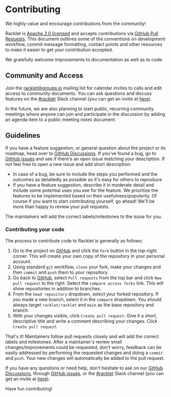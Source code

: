 # Contributing

We highly value and encourage contributions from the community!

Racklet is [Apache 2.0 licensed](LICENSE) and accepts contributions via [GitHub Pull Requests](https://github.com/racklet/racklet/pulls). This document outlines some of the conventions on development workflow, commit message formatting, contact points and other resources to make it easier to get your contribution accepted.

We gratefully welcome improvements to documentation as well as to code.

## Community and Access

Join the [racklet@groups.io](https://groups.io/g/racklet) mailing list for calendar invites to calls and edit access to community documents.
You can ask questions and discuss features on the [#racklet](https://osfw.slack.com/messages/racklet/) Slack channel (you can get an invite at [here](https://slack.osfw.dev/)).

In the future, we are also planning to start public, recurring community meetings where anyone can join and
participate in the discussion by adding an agenda item to a public meeting notes document.

## Guidelines

If you have a feature suggestion, or general question about the project or its roadmap, head over to [GitHub Discussions](https://github.com/racklet/racklet/discussions). If you've found a bug, go to [GitHub issues](https://github.com/racklet/racklet/issues) and see if there's an open issue matching your description. If not feel free to open a new issue and add short description:

- In case of a bug, be sure to include the steps you performed and the outcomes as detailedly as possible so it's easy for others to reproduce
- If you have a feature suggestion, describe it in moderate detail and include some potential uses you see for the feature.
   We prioritize the features to be implemented based on their usefulness/popularity. Of course if you want to start contributing yourself, go ahead! We'll be more than happy to review your pull requests.

The maintainers will add the correct labels/milestones to the issue for you.

### Contributing your code

The process to contribute code to Racklet is generally as follows:

1. Go to the project on [GitHub](https://github.com/racklet/racklet) and click the `Fork` button in the top-right corner. This will create your own copy of the repository in your personal account.
2. Using standard `git` workflow, `clone` your fork, make your changes and then `commit` and `push` them to _your_ repository.
3. Go back to [GitHub](https://github.com/racklet/racklet), select `Pull requests` from the top bar and click
   `New pull request` to the right. Select the `compare across forks` link. This will show repositories in addition to branches.
4. From the `head repository` dropdown, select your forked repository. If you made a new branch, select it in the `compare` dropdown.
   You should always target `racklet/racklet` and `main` as the base repository and branch.
5. With your changes visible, click `Create pull request`. Give it a short, descriptive title and write a comment describing your changes.
   Click `Create pull request`.

That's it! Maintainers follow pull requests closely and will add the correct labels and milestones.
After a maintainer's review small changes/improvements could be requested, don't worry, feedback can
be easily addressed by performing the requested changes and doing a `commit` and `push`. Your new
changes will automatically be added to the pull request.

If you have any questions or need help, don't hesitate to ask on our [GitHub Discussions](https://github.com/racklet/racklet/discussions), through [GitHub issues](https://github.com/racklet/racklet/issues),
or the [#racklet](https://osfw.slack.com/messages/racklet/) Slack channel (you can get an invite at [here](https://slack.osfw.dev/)).

Have fun contributing!
